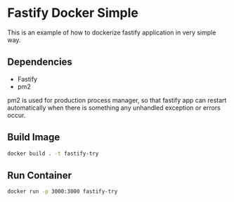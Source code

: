 # Fastify Docker Simple
This is an example of how to dockerize fastify application in very simple way.

## Dependencies
- Fastify
- pm2

pm2 is used for production process manager, so that fastify app can restart automatically when there is something any unhandled exception or errors occur.

## Build Image
```bash
docker build . -t fastify-try
```

## Run Container
```bash
docker run -p 3000:3000 fastify-try
```
